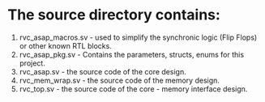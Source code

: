 # The source directory contains:
1. rvc_asap_macros.sv   - used to simplify the synchronic logic (Flip Flops) or other known RTL blocks.
2. rvc_asap_pkg.sv      - Contains the parameters, structs, enums for this project.
3. rvc_asap.sv          - the source code of the core design.
4. rvc_mem_wrap.sv      - the source code of the memory design.
5. rvc_top.sv           - the source code of the core - memory interface design.
